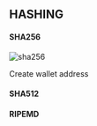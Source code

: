 ## HASHING

#### SHA256 

![sha256](https://github.com/gunrosen/hello-solidity/tree/main/sample-contract/images/sha256.png)

Create wallet address


#### SHA512

#### RIPEMD 